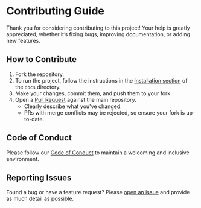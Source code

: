 # Contributing Guide
Thank you for considering contributing to this project! Your help is greatly appreciated, whether it’s fixing bugs, improving documentation, or adding new features. 

## How to Contribute
1. Fork the repository.
2. To run the project, follow the instructions in the [Installation section](https://github.com/OWelton-Rosie/stationery/blob/main/docs/index.md#installation) of the `docs` directory.
3. Make your changes, commit them, and push them to your fork.
4. Open a [Pull Request](https://github.com/OWelton-Rosie/stationery/pulls) against the main repository.  
   - Clearly describe what you've changed.  
   - PRs with merge conflicts may be rejected, so ensure your fork is up-to-date.

## Code of Conduct
Please follow our [Code of Conduct](https://github.com/OWelton-Rosie/stationery/blob/main/CODE_OF_CONDUCT.md) to maintain a welcoming and inclusive environment.

## Reporting Issues
Found a bug or have a feature request? Please [open an issue](https://github.com/OWelton-Rosie/stationery/issues) and provide as much detail as possible.
